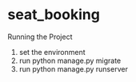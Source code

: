 # seat_booking
Running the Project

1. set the environment
2. run python manage.py migrate
3. run python manage.py runserver
